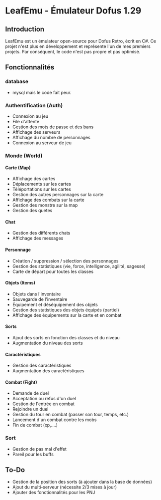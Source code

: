 # LeafEmu - Émulateur Dofus 1.29

## Introduction

LeafEmu est un émulateur open-source pour Dofus Retro, écrit en C#.
Ce projet n'est plus en développement et représente l'un de mes premiers projets. Par conséquent, le code n'est pas propre et pas optimisé.

## Fonctionnalités

### database
- mysql mais le code fait peur.

### Authentification (Auth)

- Connexion au jeu
- File d'attente
- Gestion des mots de passe et des bans
- Affichage des serveurs
- Affichage du nombre de personnages
- Connexion au serveur de jeu

### Monde (World)

#### Carte (Map)
- Affichage des cartes
- Déplacements sur les cartes
- Téléportations sur les cartes
- Gestion des autres personnages sur la carte
- Affichage des combats sur la carte
- Gestion des monstre sur la map
- Gestion des quetes

#### Chat
- Gestion des différents chats
- Affichage des messages

#### Personnage
- Création / suppression / sélection des personnages
- Gestion des statistiques (vie, force, intelligence, agilité, sagesse)
- Carte de départ pour toutes les classes

#### Objets (Items)
- Objets dans l'inventaire
- Sauvegarde de l'inventaire
- Équipement et déséquipement des objets
- Gestion des statistiques des objets équipés (partiel)
- Affichage des équipements sur la carte et en combat

#### Sorts
- Ajout des sorts en fonction des classes et du niveau
- Augmentation du niveau des sorts

#### Caractéristiques
- Gestion des caractéristiques
- Augmentation des caractéristiques

#### Combat (Fight)
- Demande de duel
- Acceptation ou refus d'un duel
- Gestion de l'entrée en combat
- Rejoindre un duel
- Gestion du tour en combat (passer son tour, temps, etc.)
- Lancement d'un combat contre les mobs
- Fin de combat (xp,....)

### Sort
- Gestion de pas mal d'effet
- Pareil pour les buffs

## To-Do

- Gestion de la position des sorts (à ajouter dans la base de données)
- Ajout du multi-serveur (nécessite 2/3 mises à jour)
- Ajouter des fonctionnalités pour les PNJ

